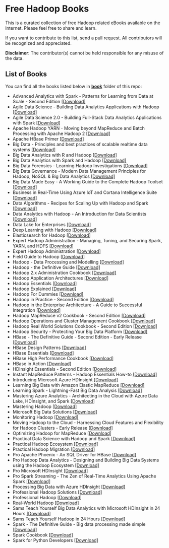# Free Hadoop Books

This is a curated collection of free Hadoop related eBooks available on the Internet. Please feel free to share and learn.

If you want to contribute to this list, send a pull request. All contributors will be recognized and appreciated.

**Disclaimer**: The contributor(s) cannot be held responsible for any misuse of the data.

## List of Books

You can find all the books listed below in [**book**](/book) folder of this repo:

* Advanced Analytics with Spark - Patterns for Learning from Data at Scale - Second Edition [[Download]](/book/Advanced%20Analytics%20with%20Spark%20-%20Patterns%20for%20Learning%20from%20Data%20at%20Scale%20-%20Second%20Edition.pdf)
* Agile Data Science - Building Data Analytics Applications with Hadoop [[Download]](/book/Agile%20Data%20Science%20-%20Building%20Data%20Analytics%20Applications%20with%20Hadoop.pdf)
* Agile Data Science 2.0 - Building Full-Stack Data Analytics Applications with Spark [[Download]](/book/Agile%20Data%20Science%202.0%20-%20Building%20Full-Stack%20Data%20Analytics%20Applications%20with%20Spark.pdf)
* Apache Hadoop YARN - Moving beyond MapReduce and Batch Processing with Apache Hadoop 2 [[Download]](/book/Apache%20Hadoop%20YARN%20-%20Moving%20beyond%20MapReduce%20and%20Batch%20Processing%20with%20Apache%20Hadoop%202.pdf)
* Apache HBase Primer [[Download]](/book/Apache%20HBase%20Primer.pdf)
* Big Data - Principles and best practices of scalable realtime data systems [[Download]](/book/Big%20Data%20-%20Principles%20and%20best%20practices%20of%20scalable%20realtime%20data%20systems.pdf)
* Big Data Analytics with R and Hadoop [[Download]](/book/Big%20Data%20Analytics%20with%20R%20and%20Hadoop.pdf)
* Big Data Analytics with Spark and Hadoop [[Download]](/book/Big%20Data%20Analytics%20with%20Spark%20and%20Hadoop.pdf)
* Big Data Forensics - Learning Hadoop Investigations [[Download]](/book/Big%20Data%20Forensics%20-%20Learning%20Hadoop%20Investigations.pdf)
* Big Data Governance - Modern Data Management Principles for Hadoop, NoSQL & Big Data Analytics [[Download]](/book/Big%20Data%20Governance%20-%20Modern%20Data%20Management%20Principles%20for%20Hadoop%2C%20NoSQL%20%26%20Big%20Data%20Analytics.epub)
* Big Data Made Easy - A Working Guide to the Complete Hadoop Toolset [[Download]](/book/Big%20Data%20Made%20Easy%20-%20A%20Working%20Guide%20to%20the%20Complete%20Hadoop%20Toolset.pdf)
* Business in Real-Time Using Azure IoT and Cortana Intelligence Suite [[Download]](/book/Business%20in%20Real-Time%20Using%20Azure%20IoT%20and%20Cortana%20Intelligence%20Suite.pdf)
* Data Algorithms - Recipes for Scaling Up with Hadoop and Spark [[Download]](/book/Data%20Algorithms%20-%20Recipes%20for%20Scaling%20Up%20with%20Hadoop%20and%20Spark.pdf)
* Data Analytics with Hadoop - An Introduction for Data Scientists [[Download]](/book/Data%20Analytics%20with%20Hadoop%20-%20An%20Introduction%20for%20Data%20Scientists.pdf)
* Data Lake for Enterprises [[Download]](/book/Data%20Lake%20for%20Enterprises.pdf)
* Deep Learning with Hadoop [[Download]](/book/Deep%20Learning%20with%20Hadoop.epub)
* Elasticsearch for Hadoop [[Download]](/book/Elasticsearch%20for%20Hadoop.epub)
* Expert Hadoop Administration - Managing, Tuning, and Securing Spark, YARN, and HDFS [[Download]](/book/Expert%20Hadoop%20Administration%20-%20Managing%2C%20Tuning%2C%20and%20Securing%20Spark%2C%20YARN%2C%20and%20HDFS.pdf)
* Expert Hadoop Administration [[Download]](/book/Expert%20Hadoop%20Administration.pdf)
* Field Guide to Hadoop [[Download]](/book/Field%20Guide%20to%20Hadoop.pdf)
* Hadoop - Data Processing and Modelling [[Download]](/book/Hadoop%20-%20Data%20Processing%20and%20Modelling.epub)
* Hadoop - the Definitive Guide [[Download]](/book/Hadoop%20-%20the%20Definitive%20Guide.pdf)
* Hadoop 2.x Administration Cookbook [[Download]](/book/Hadoop%202.x%20Administration%20Cookbook.pdf)
* Hadoop Application Architectures [[Download]](/book/Hadoop%20Application%20Architectures.pdf)
* Hadoop Essentials [[Download]](/book/Hadoop%20Essentials.pdf)
* Hadoop Explained [[Download]](/book/Hadoop%20Explained.pdf)
* Hadoop For Dummies [[Download]](/book/Hadoop%20For%20Dummies.pdf)
* Hadoop in Practice - Second Edition [[Download]](/book/Hadoop%20in%20Practice%20-%20Second%20Edition.pdf)
* Hadoop in the Enterprise Architecture - A Guide to Successful Integration [[Download]](/book/Hadoop%20in%20the%20Enterprise%20Architecture%20-%20A%20Guide%20to%20Successful%20Integration.epub)
* Hadoop MapReduce v2 Cookbook - Second Edition [[Download]](/book/Hadoop%20MapReduce%20v2%20Cookbook%20-%20Second%20Edition.pdf)
* Hadoop Operations and Cluster Management Cookbook [[Download]](/book/Hadoop%20Operations%20and%20Cluster%20Management%20Cookbook.pdf)
* Hadoop Real World Solutions Cookbook - Second Edition [[Download]](/book/Hadoop%20Real%20World%20Solutions%20Cookbook%20-%20Second%20Edition.pdf)
* Hadoop Security - Protecting Your Big Data Platform [[Download]](/book/Hadoop%20Security%20-%20Protecting%20Your%20Big%20Data%20Platform.pdf)
* HBase - The Definitive Guide - Second Edition - Early Release [[Download]](/book/HBase%20-%20The%20Definitive%20Guide%20-%20Second%20Edition%20-%20Early%20Release.pdf)
* HBase Design Patterns [[Download]](/book/HBase%20Design%20Patterns.pdf)
* HBase Essentials [[Download]](/book/HBase%20Essentials.pdf)
* HBase High Performance Cookbook [[Download]](/book/HBase%20High%20Performance%20Cookbook.epub)
* HBase in Action [[Download]](/book/HBase%20in%20Action.pdf)
* HDInsight Essentials - Second Edition [[Download]](/book/HDInsight%20Essentials%20-%20Second%20Edition.pdf)
* Instant MapReduce Patterns - Hadoop Essentials How-to [[Download]](/book/Instant%20MapReduce%20Patterns%20-%20Hadoop%20Essentials%20How-to.pdf)
* Introducing Microsoft Azure HDInsight [[Download]](/book/Introducing%20Microsoft%20Azure%20HDInsight.pdf)
* Learning Big Data with Amazon Elastic MapReduce [[Download]](/book/Learning%20Big%20Data%20with%20Amazon%20Elastic%20MapReduce.pdf)
* Learning Spark - Lightning-Fast Big Data Analysis [[Download]](/book/Learning%20Spark%20-%20Lightning-Fast%20Big%20Data%20Analysis.pdf)
* Mastering Azure Analytics - Architecting in the Cloud with Azure Data Lake, HDInsight, and Spark [[Download]](/book/Mastering%20Azure%20Analytics%20-%20Architecting%20in%20the%20Cloud%20with%20Azure%20Data%20Lake%2C%20HDInsight%2C%20and%20Spark.epub)
* Mastering Hadoop [[Download]](/book/Mastering%20Hadoop.pdf)
* Microsoft Big Data Solutions [[Download]](/book/Microsoft%20Big%20Data%20Solutions.pdf)
* Monitoring Hadoop [[Download]](/book/Monitoring%20Hadoop.pdf)
* Moving Hadoop to the Cloud - Harnessing Cloud Features and Flexibility for Hadoop Clusters - Early Release [[Download]](/book/Moving%20Hadoop%20to%20the%20Cloud%20-%20Harnessing%20Cloud%20Features%20and%20Flexibility%20for%20Hadoop%20Clusters%20-%20Early%20Release.pdf)
* Optimizing Hadoop for MapReduce [[Download]](/book/Optimizing%20Hadoop%20for%20MapReduce.pdf)
* Practical Data Science with Hadoop and Spark [[Download]](/book/Practical%20Data%20Science%20with%20Hadoop%20and%20Spark.epub)
* Practical Hadoop Ecosystem [[Download]](/book/Practical%20Hadoop%20Ecosystem.pdf)
* Practical Hadoop Migration [[Download]](/book/Practical%20Hadoop%20Migration.pdf)
* Pro Apache Phoenix - An SQL Driver for HBase [[Download]](/book/Pro%20Apache%20Phoenix%20-%20An%20SQL%20Driver%20for%20HBase.pdf)
* Pro Hadoop Data Analytics - Designing and Building Big Data Systems using the Hadoop Ecosystem [[Download]](/book/Pro%20Hadoop%20Data%20Analytics%20-%20Designing%20and%20Building%20Big%20Data%20Systems%20using%20the%20Hadoop%20Ecosystem.pdf)
* Pro Microsoft HDInsight [[Download]](/book/Pro%20Microsoft%20HDInsight.pdf)
* Pro Spark Streaming - The Zen of Real-Time Analytics Using Apache Spark [[Download]](/book/Pro%20Spark%20Streaming%20-%20The%20Zen%20of%20Real-Time%20Analytics%20Using%20Apache%20Spark.pdf)
* Processing Big Data with Azure HDInsight [[Download]](/book/Processing%20Big%20Data%20with%20Azure%20HDInsight.pdf)
* Professional Hadoop Solutions [[Download]](/book/Professional%20Hadoop%20Solutions.pdf)
* Professional Hadoop [[Download]](/book/Professional%20Hadoop.pdf)
* Real-World Hadoop [[Download]](/book/Real-World%20Hadoop.pdf)
* Sams Teach Yourself Big Data Analytics with Microsoft HDInsight in 24 Hours [[Download]](/book/Sams%20Teach%20Yourself%20Big%20Data%20Analytics%20with%20Microsoft%20HDInsight%20in%2024%20Hours.epub)
* Sams Teach Yourself Hadoop in 24 Hours [[Download]](/book/Sams%20Teach%20Yourself%20Hadoop%20in%2024%20Hours.epub)
* Spark - The Definitive Guide - Big data processing made simple [[Download]](/book/Spark%20-%20The%20Definitive%20Guide%20-%20Big%20data%20processing%20made%20simple.epub)
* Spark Cookbook [[Download]](/book/Spark%20Cookbook.pdf)
* Spark for Python Developers [[Download]](/book/Spark%20for%20Python%20Developers.pdf)

